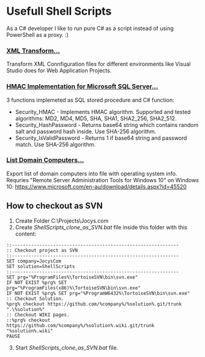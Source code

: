 # Usefull Shell Scripts

As a C# developer I like to run pure C# as a script instead of using PowerShell as a proxy. :)

### [XML Transform...](https://github.com/JocysCom/ShellScripts/tree/master/Tester/Scripts/XML_Transform) 

Transform XML Connfiguration files for different environments like Visual Studio does for Web Application Projects.

### [HMAC Implementation for Microsoft SQL Server...](https://github.com/JocysCom/ShellScripts/tree/master/Tester/Scripts/HMAC_for_SQL)

3 functions implemeted as SQL stored procedure and C# function:
- Security_HMAC - Implements HMAC algorithm. Supported and tested algorithms: MD2, MD4, MD5, SHA, SHA1, SHA2_256, SHA2_512.
- Security_HashPassword - Returns base64 string which contains random salt and password hash inside. Use SHA-256 algorithm.
- Security_IsValidPassword - Returns 1 if base64 string and password match. Use SHA-256 algorithm.

### [List Domain Computers...](https://github.com/JocysCom/ShellScripts/tree/master/Tester/Scripts/List_Domain_Computers)

Export list of domain computers into file with operating system info. Requries "Remote Server Administration Tools for Windows 10" on Windows 10: https://www.microsoft.com/en-au/download/details.aspx?id=45520



## How to checkout as SVN

1. Create Folder C:\Projects\Jocys.com
2. Create _ShellScripts_clone_as_SVN.bat_ file inside this folder with this content:

```batchfile
::-------------------------------------------------------------
:: Checkout project as SVN
::-------------------------------------------------------------
SET company=JocysCom
SET solution=ShellScripts
::-------------------------------------------------------------
SET prg="%ProgramFiles%\TortoiseSVN\bin\svn.exe"
IF NOT EXIST %prg% SET prg="%ProgramFiles(x86)%\TortoiseSVN\bin\svn.exe"
IF NOT EXIST %prg% SET prg="%ProgramW6432%\TortoiseSVN\bin\svn.exe"
:: Checkout Solution.
%prg% checkout https://github.com/%company%/%solution%.git/trunk ".\%solution%"
:: Checkout WIKI pages.
::%prg% checkout https://github.com/%company%/%solution%.wiki.git/trunk "%solution%.wiki"
PAUSE
```

3. Start _ShellScripts_clone_as_SVN.bat_ file.
